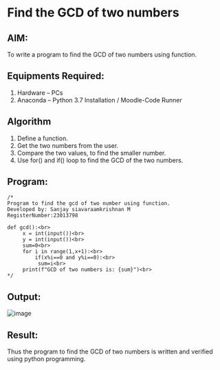 # Find the GCD of two numbers

## AIM:
To write a program to find the GCD of two numbers using function.

## Equipments Required:
1. Hardware – PCs
2. Anaconda – Python 3.7 Installation / Moodle-Code Runner

## Algorithm
1. Define a function.
2. Get the two numbers from the user.
3. Compare the two values, to find the smaller number.
4. Use for() and if() loop to find the GCD of the two numbers.

## Program:
```
/*
Program to find the gcd of two number using function.
Developed by: Sanjay siavaraamkrishnan M
RegisterNumber:23013798

def gcd():<br>
     x = int(input())<br> 
     y = int(input())<br>
     sum=0<br>
     for i in range(1,x+1):<br>
         if(x%i==0 and y%i==0):<br>
          sum=i<br>
     print(f"GCD of two numbers is: {sum}")<br>
*/
```
 
      
    

## Output:
![image](https://github.com/sanjaysivaramakrishnan/GCD-of-two-numbers/assets/151629616/0ab8a756-267d-4199-859a-0f2af1556dcf)


## Result:
Thus the program to find the GCD of two numbers is written and verified using python programming.
